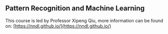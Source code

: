 ## Pattern Recognition and Machine Learning
This course is led by Professor Xipeng Qiu, more information can be found on: [https://nndl.github.io/](https://nndl.github.io/)
